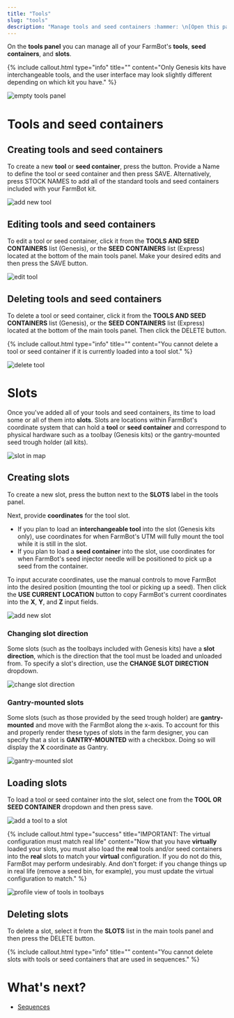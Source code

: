 ```yaml
---
title: "Tools"
slug: "tools"
description: "Manage tools and seed containers :hammer: \n[Open this panel in the app](https://my.farm.bot/app/designer/tools)"
---
```


On the **tools panel** you can manage all of your FarmBot's **tools**, **seed containers**, and **slots**.

{%
include callout.html
type="info"
title=""
content="Only Genesis kits have interchangeable tools, and the user interface may look slightly different depending on which kit you have."
%}



![empty tools panel](_images/empty_tools_panel.png)

# Tools and seed containers
## Creating tools and seed containers
To create a new **tool** or **seed container**, press the <span class="fb-button fb-gray"><i class='fa fa-plus'></i></span> button. Provide a <span class="fb-input">Name</span> to define the tool or seed container and then press <span class="fb-button fb-green">SAVE</span>. Alternatively, press <span class="fb-button fb-green"><i class='fa fa-plus'></i> STOCK NAMES</span> to add all of the standard tools and seed containers included with your FarmBot kit.

![add new tool](_images/add_new_tool.png)

## Editing tools and seed containers
To edit a tool or seed container, click it from the **TOOLS AND SEED CONTAINERS** list (Genesis), or the **SEED CONTAINERS** list (Express) located at the bottom of the main tools panel. Make your desired edits and then press the <span class="fb-button fb-green">SAVE</span> button.

![edit tool](_images/edit_tool.png)

## Deleting tools and seed containers
To delete a tool or seed container, click it from the **TOOLS AND SEED CONTAINERS** list (Genesis), or the **SEED CONTAINERS** list (Express) located at the bottom of the main tools panel. Then click the <span class="fb-button fb-red">DELETE</span> button.

{%
include callout.html
type="info"
title=""
content="You cannot delete a tool or seed container if it is currently loaded into a tool slot."
%}



![delete tool](_images/delete_tool.png)

# Slots
Once you've added all of your tools and seed containers, its time to load some or all of them into **slots**. Slots are locations within FarmBot's coordinate system that can hold a **tool** or **seed container** and correspond to physical hardware such as a toolbay (Genesis kits) or the gantry-mounted seed trough holder (all kits).

![slot in map](_images/slot_in_map.png)

## Creating slots
To create a new slot, press the <span class="fb-button fb-gray"><i class='fa fa-plus'></i></span> button next to the **SLOTS** label in the tools panel.

Next, provide **coordinates** for the tool slot.
  * If you plan to load an **interchangeable tool** into the slot (Genesis kits only), use coordinates for when FarmBot's UTM will fully mount the tool while it is still in the slot.
  * If you plan to load a **seed container** into the slot, use coordinates for when FarmBot's seed injector needle will be positioned to pick up a seed from the container.

To input accurate coordinates, use the manual controls to move FarmBot into the desired position (mounting the tool or picking up a seed). Then click the **USE CURRENT LOCATION** <span class="fb-button fb-light-blue"><i class='fa fa-crosshairs'></i></span> button to copy FarmBot's current coordinates into the **X**, **Y**, and **Z** input fields.

![add new slot](_images/add_new_slot.png)

### Changing slot direction
Some slots (such as the toolbays included with Genesis kits) have a **slot direction**, which is the direction that the tool must be loaded and unloaded from. To specify a slot's direction, use the **CHANGE SLOT DIRECTION** dropdown.

![change slot direction](_images/change_slot_direction.png)

### Gantry-mounted slots
Some slots (such as those provided by the seed trough holder) are **gantry-mounted** and move with the FarmBot along the x-axis. To account for this and properly render these types of slots in the farm designer, you can specify that a slot is **GANTRY-MOUNTED** with a checkbox. Doing so will display the **X** coordinate as <span class="fb-input fb-disabled-input">Gantry</span>.

![gantry-mounted slot](_images/gantry-mounted_slot.png)

## Loading slots
To load a tool or seed container into the slot, select one from the **TOOL OR SEED CONTAINER** dropdown and then press <span class="fb-button fb-green">save</span>.

![add a tool to a slot](_images/add_a_tool_to_a_slot.png)



{%
include callout.html
type="success"
title="IMPORTANT: The virtual configuration must match real life"
content="Now that you have **virtually** loaded your slots, you must also load the **real** tools and/or seed containers into the **real** slots to match your **virtual** configuration. If you do not do this, FarmBot may perform undesirably. And don't forget: if you change things up in real life (remove a seed bin, for example), you must update the virtual configuration to match."
%}

![profile view of tools in toolbays](_images/profile_view_of_tools_in_toolbays.png)

## Deleting slots
To delete a slot, select it from the **SLOTS** list in the main tools panel and then press the <span class="fb-button fb-red">DELETE</span> button.

{%
include callout.html
type="info"
title=""
content="You cannot delete slots with tools or seed containers that are used in sequences."
%}

# What's next?

 * [Sequences](sequences.md)
